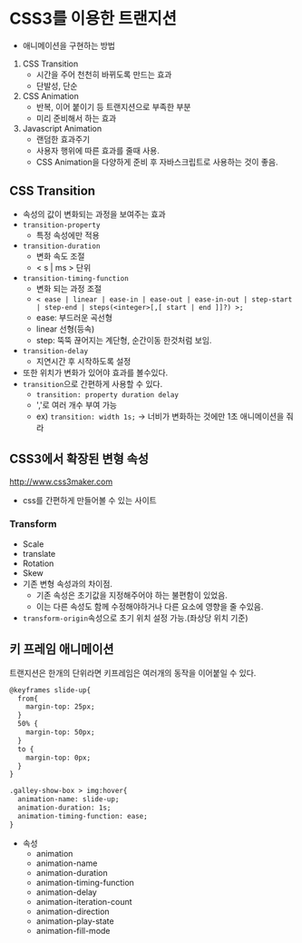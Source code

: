 # CSS3를 이용한 트랜지션
- 애니메이션을 구현하는 방법
1. CSS Transition
   - 시간을 주어 천천히 바뀌도록 만드는 효과
   - 단발성, 단순
2. CSS Animation
   - 반복, 이어 붙이기 등 트랜지션으로 부족한 부분
   - 미리 준비해서 하는 효과
3. Javascript Animation
   - 랜덤한 효과주기
   - 사용자 행위에 따른 효과를 줄때 사용.
   - CSS Animation을 다양하게 준비 후 자바스크립트로 사용하는 것이 좋음.

## CSS Transition
- 속성의 값이 변화되는 과정을 보여주는 효과
- `transition-property`
  - 특정 속성에만 적용
- `transition-duration`
  - 변화 속도 조절
  - < s | ms > 단위
- `transition-timing-function`
  - 변화 되는 과정 조절
  - `< ease | linear | ease-in | ease-out | ease-in-out | step-start | step-end | steps(<integer>[,[ start | end ]]?) >;`
  - ease: 부드러운 곡선형
  - linear 선형(등속)
  - step: 뚝뚝 끊어지는 계단형, 순간이동 한것처럼 보임.
- `transition-delay`
  - 지연시간 후 시작하도록 설정
- 또한 위치가 변화가 있어야 효과를 볼수있다.
- `transition`으로 간편하게 사용할 수 있다.
  - `transition: property duration delay`
  - ','로 여러 개수 부여 가능
  - ex) `transition: width 1s;` -> 너비가 변화하는 것에만 1초 애니메이션을 줘라

## CSS3에서 확장된 변형 속성
http://www.css3maker.com
- css를 간편하게 만들어볼 수 있는 사이트

### Transform
- Scale
- translate
- Rotation
- Skew
- 기존 변형 속성과의 차이점.
  - 기존 속성은 초기값을 지정해주어야 하는 불편함이 있었음.
  - 이는 다른 속성도 함께 수정해야하거나 다른 요소에 영향을 줄 수있음.
- `transform-origin`속성으로 초기 위치 설정 가능.(좌상당 위치 기준)


## 키 프레임 애니메이션
트랜지션은 한개의 단위라면
키프레임은 여러개의 동작을 이어붙일 수 있다.
```html
@keyframes slide-up{
  from{
    margin-top: 25px;
  }
  50% {
    margin-top: 50px;
  }
  to {
    margin-top: 0px;
  }
}

.galley-show-box > img:hover{
  animation-name: slide-up;
  animation-duration: 1s;
  animation-timing-function: ease;
}
```
- 속성
  - animation
  - animation-name
  - animation-duration
  - animation-timing-function
  - animation-delay
  - animation-iteration-count
  - animation-direction
  - animation-play-state
  - animation-fill-mode
